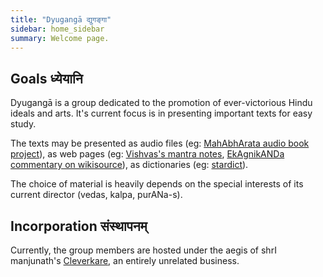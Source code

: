 ```yaml
---
title: "Dyugangā द्युगङ्गा"
sidebar: home_sidebar
summary: Welcome page.
---
```


## Goals ध्येयानि
Dyugangā is a group dedicated to the promotion of ever-victorious Hindu ideals and arts. It's current focus is in presenting important texts for easy study.

The texts may be presented as audio files (eg: [MahAbhArata audio book project](../../projects/audio/mbh-audio/)), as web pages (eg: [Vishvas's mantra notes](https://vvasuki.github.io/saMskAra/mantra/agni/paravastu-saama/mahAvaishvAnara-vratam/), [EkAgnikANDa commentary on wikisource](https://sa.wikisource.org/s/1vnh)), as dictionaries (eg: [stardict](https://sanskrit-coders.github.io/dictionaries/offline/)).

The choice of material is heavily depends on the special interests of its current director (vedas, kalpa, purANa-s).

## Incorporation संस्थापनम्
Currently, the group members are hosted under the aegis of shrI manjunath's [Cleverkare](cleverkare.com), an entirely unrelated business.